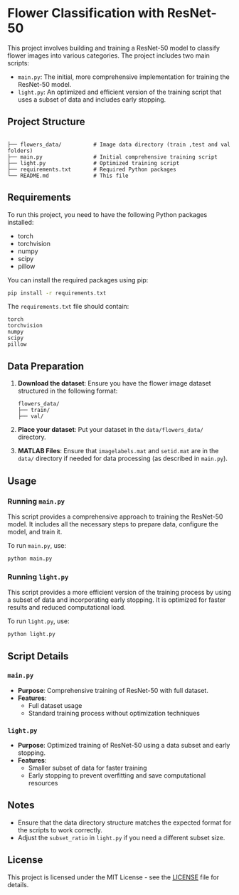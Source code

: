 # Flower Classification with ResNet-50

This project involves building and training a ResNet-50 model to classify flower images into various categories. The project includes two main scripts:

- `main.py`: The initial, more comprehensive implementation for training the ResNet-50 model.
- `light.py`: An optimized and efficient version of the training script that uses a subset of data and includes early stopping.

## Project Structure

```

├── flowers_data/          # Image data directory (train ,test and val folders)
├── main.py                # Initial comprehensive training script
├── light.py               # Optimized training script
├── requirements.txt       # Required Python packages
└── README.md              # This file
```

## Requirements

To run this project, you need to have the following Python packages installed:

- torch
- torchvision
- numpy
- scipy
- pillow

You can install the required packages using pip:

```bash
pip install -r requirements.txt
```

The `requirements.txt` file should contain:

```
torch
torchvision
numpy
scipy
pillow
```

## Data Preparation

1. **Download the dataset**: Ensure you have the flower image dataset structured in the following format:

    ```
    flowers_data/
    ├── train/
    ├── val/
    ```

2. **Place your dataset**: Put your dataset in the `data/flowers_data/` directory.

3. **MATLAB Files**: Ensure that `imagelabels.mat` and `setid.mat` are in the `data/` directory if needed for data processing (as described in `main.py`).

## Usage

### Running `main.py`

This script provides a comprehensive approach to training the ResNet-50 model. It includes all the necessary steps to prepare data, configure the model, and train it. 

To run `main.py`, use:

```bash
python main.py
```

### Running `light.py`

This script provides a more efficient version of the training process by using a subset of data and incorporating early stopping. It is optimized for faster results and reduced computational load.

To run `light.py`, use:

```bash
python light.py
```

## Script Details

### `main.py`

- **Purpose**: Comprehensive training of ResNet-50 with full dataset.
- **Features**:
  - Full dataset usage
  - Standard training process without optimization techniques

### `light.py`

- **Purpose**: Optimized training of ResNet-50 using a data subset and early stopping.
- **Features**:
  - Smaller subset of data for faster training
  - Early stopping to prevent overfitting and save computational resources

## Notes

- Ensure that the data directory structure matches the expected format for the scripts to work correctly.
- Adjust the `subset_ratio` in `light.py` if you need a different subset size.

## License

This project is licensed under the MIT License - see the [LICENSE](LICENSE) file for details.

